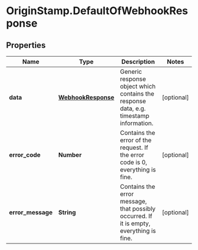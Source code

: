 # OriginStamp.DefaultOfWebhookResponse

## Properties
Name | Type | Description | Notes
------------ | ------------- | ------------- | -------------
**data** | [**WebhookResponse**](WebhookResponse.md) | Generic response object which contains the response data, e.g. timestamp information. | [optional] 
**error_code** | **Number** | Contains the error of the request. If the error code is 0, everything is fine. | [optional] 
**error_message** | **String** | Contains the error message, that possibly occurred. If it is empty, everything is fine. | [optional] 


